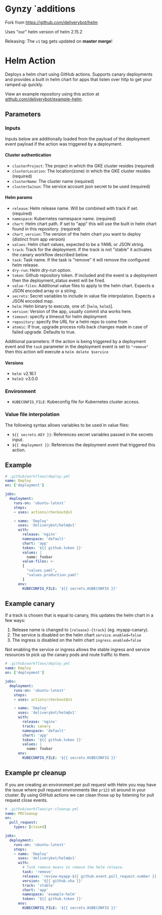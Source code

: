 # Gynzy `additions
Fork from https://github.com/deliverybot/helm

Uses "our" helm version of helm 2.15.2

Releasing: The `v1` tag gets updated on **master merge**!


# Helm Action

Deploys a helm chart using GitHub actions. Supports canary deployments and
provides a built in helm chart for apps that listen over http to get your ramped
up quickly.

View an example repository using this action at
[github.com/deliverybot/example-helm](https://github.com/deliverybot/example-helm).

## Parameters

### Inputs

Inputs below are additionally loaded from the payload of the deployment event
payload if the action was triggered by a deployment.

#### Cluster authentication
- `clusterProject`: The project in which the GKE cluster resides (required)
- `clusterLocation`: The location(zone) in which the GKE cluster resides (required) 
- `clusterName`:  The cluster name (required)
- `clusterSaJson`: The service account json secret to be used (required)

#### Helm params
- `release`: Helm release name. Will be combined with track if set. (required)
- `namespace`: Kubernetes namespace name. (required)
- `chart`: Helm chart path. If set to "app" this will use the built in helm
  chart found in this repository. (required)
- `chart_version`: The version of the helm chart you want to deploy (distinct from app version)
- `values`: Helm chart values, expected to be a YAML or JSON string.
- `track`: Track for the deployment. If the track is not "stable" it activates
  the canary workflow described below.
- `task`: Task name. If the task is "remove" it will remove the configured helm
  release.
- `dry-run`: Helm dry-run option.
- `token`: Github repository token. If included and the event is a deployment
  then the deployment_status event will be fired.
- `value-files`: Additional value files to apply to the helm chart. Expects a
  JSON encoded array or a string.
- `secrets`: Secret variables to include in value file interpolation. Expects a
  JSON encoded map.
- `helm`: Helm binary to execute, one of: [`helm`, `helm3`].
- `version`: Version of the app, usually commit sha works here.
- `timeout`: specify a timeout for helm deployment
- `repository`: specify the URL for a helm repo to come from
- `atomic`: If true, upgrade process rolls back changes made in case of failed upgrade. Defaults to true.

Additional parameters: If the action is being triggered by a deployment event
and the `task` parameter in the deployment event is set to `"remove"` then this
action will execute a `helm delete $service`

#### Versions

- `helm`: v2.16.1
- `helm3`: v3.0.0

### Environment

- `KUBECONFIG_FILE`: Kubeconfig file for Kubernetes cluster access.

### Value file interpolation

The following syntax allows variables to be used in value files:

- `${{ secrets.KEY }}`: References secret variables passed in the secrets input.
- `${{ deployment }}`: References the deployment event that triggered this
  action.

## Example

```yaml
# .github/workflows/deploy.yml
name: Deploy
on: ['deployment']

jobs:
  deployment:
    runs-on: 'ubuntu-latest'
    steps:
    - uses: actions/checkout@v1

    - name: 'Deploy'
      uses: 'deliverybot/helm@v1'
      with:
        release: 'nginx'
        namespace: 'default'
        chart: 'app'
        token: '${{ github.token }}'
        values: |
          name: foobar
        value-files: >-
        [
          "values.yaml", 
          "values.production.yaml"
        ]
      env:
        KUBECONFIG_FILE: '${{ secrets.KUBECONFIG }}'
```

## Example canary

If a track is chosen that is equal to canary, this updates the helm chart
in a few ways:

1. Release name is changed to `{release}-{track}` (eg. myapp-canary).
2. The service is disabled on the helm chart `service.enabled=false`
3. The ingress is disabled on the helm chart `ingress.enabled=false`

Not enabling the service or ingress allows the stable ingress and service
resources to pick up the canary pods and route traffic to them.

```yaml
# .github/workflows/deploy.yml
name: Deploy
on: ['deployment']

jobs:
  deployment:
    runs-on: 'ubuntu-latest'
    steps:
    - uses: actions/checkout@v1

    - name: 'Deploy'
      uses: 'deliverybot/helm@v1'
      with:
        release: 'nginx'
        track: canary
        namespace: 'default'
        chart: 'app'
        token: '${{ github.token }}'
        values: |
          name: foobar
      env:
        KUBECONFIG_FILE: '${{ secrets.KUBECONFIG }}'
```

## Example pr cleanup

If you are creating an environment per pull request with Helm you may have the
issue where pull request environments like `pr123` sit around in your cluster.
By using GitHub actions we can clean those up by listening for pull request
close events.

```yaml
# .github/workflows/pr-cleanup.yml
name: PRCleanup
on:
  pull_request:
    types: [closed]

jobs:
  deployment:
    runs-on: 'ubuntu-latest'
    steps:
    - name: 'Deploy'
      uses: 'deliverybot/helm@v1'
      with:
        # Task remove means to remove the helm release.
        task: 'remove'
        release: 'review-myapp-${{ github.event.pull_request.number }}'
        version: '${{ github.sha }}'
        track: 'stable'
        chart: 'app'
        namespace: 'example-helm'
        token: '${{ github.token }}'
      env:
        KUBECONFIG_FILE: '${{ secrets.KUBECONFIG }}'
```
